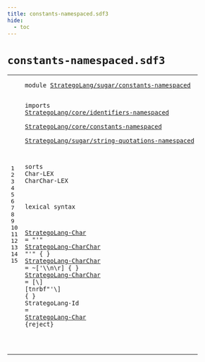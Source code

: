 ```yaml
---
title: constants-namespaced.sdf3
hide:
  - toc
---
```


# `constants-namespaced.sdf3`



[pdmosses/stratego/stratego.lang/src-gen/syntax/StrategoLang/sugar/constants-namespaced.sdf3]: https://github.com/pdmosses/stratego/blob/master/stratego.lang/src-gen/syntax/StrategoLang/sugar/constants-namespaced.sdf3 "The source file on GitHub"

<div class="sdf3"><table class="highlighttable"><tbody><tr><td class="linenos"><div class="linenodiv"><pre><span></span>1
2
3
4
5
6
7
8
9
10
11
12
13
14
15
</pre></div></td>
<td class="code"><pre><code><span class="keyword">module</span> <a href="../terms-namespaced.sdf3#StrategoLang/sugar/constants-namespaced_136_175" id="StrategoLang/sugar/constants-namespaced_7_46" title="Referenced at ../terms-namespaced.sdf3 line 6">StrategoLang/sugar/constants-namespaced</a>

<span class="keyword">imports</span>
  <a href="../../core/identifiers-namespaced.sdf3#StrategoLang/core/identifiers-namespaced_7_47" id="StrategoLang/core/identifiers-namespaced_58_98" title="Defined at ../../core/identifiers-namespaced.sdf3 line 1">StrategoLang/core/identifiers-namespaced</a>        
  <a href="../../core/constants-namespaced.sdf3#StrategoLang/core/constants-namespaced_7_45" id="StrategoLang/core/constants-namespaced_102_140" title="Defined at ../../core/constants-namespaced.sdf3 line 1">StrategoLang/core/constants-namespaced</a>        
  <a href="../string-quotations-namespaced.sdf3#StrategoLang/sugar/string-quotations-namespaced_7_54" id="StrategoLang/sugar/string-quotations-namespaced_144_191" title="Defined at ../string-quotations-namespaced.sdf3 line 1">StrategoLang/sugar/string-quotations-namespaced</a>

<span class="keyword">sorts</span> <span id="Char_199_203" title="Not referenced locally, nor via imports">Char</span><span class="keyword">-LEX</span> <span id="CharChar_208_216" title="Not referenced locally, nor via imports">CharChar</span><span class="keyword">-LEX</span>

<span class="keyword">lexical syntax</span>

  <a href="#StrategoLang-Char_405_422" id="StrategoLang-Char_240_257" title="Referenced at line 15; ../strategies-namespaced.sdf3 line 58; ../terms-namespaced.sdf3 line 23">StrategoLang-Char</a> = <span class="cons_Lit">"'"</span> <a href="#StrategoLang-CharChar_296_317" id="StrategoLang-CharChar_264_285" title="Defined at line 13, 14">StrategoLang-CharChar</a> <span class="cons_Lit">"'"</span> { }
  <a href="#StrategoLang-CharChar_264_285" id="StrategoLang-CharChar_296_317" title="Referenced at line 12">StrategoLang-CharChar</a> = ~[\'\\\n\r] { }
  <a href="#StrategoLang-CharChar_264_285" id="StrategoLang-CharChar_338_359" title="Referenced at line 12">StrategoLang-CharChar</a> = [\\] [<span class="cons_Regular">t</span><span class="cons_Regular">n</span><span class="cons_Regular">r</span><span class="cons_Regular">b</span><span class="cons_Regular">f</span>\"\'\\] { }
  <span id="StrategoLang-Id_387_402" title="Not referenced locally, nor via imports">StrategoLang-Id</span> = <a href="#StrategoLang-Char_240_257" id="StrategoLang-Char_405_422" title="Defined at line 12">StrategoLang-Char</a> {<span class="keyword">reject</span>}

</code></pre></td></tr></tbody></table></div>